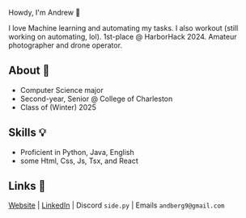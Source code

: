 Howdy, I'm Andrew 👋

I love Machine learning and automating my tasks. I also workout (still working on automating, lol). 1st-place @ 
HarborHack 2024.
Amateur photographer and drone operator.

## About 🩻
* Computer Science major
* Second-year, Senior @ College of Charleston
* Class of (Winter) 2025

## Skills 💡
* Proficient in Python, Java, English
* some Html, Css, Js, Tsx, and React

## Links 🌴 
[Website](https://andrewpberg.github.io/) | [LinkedIn](https://www.linkedin.com/in/andrew-berg-0822132b2/) | Discord `side.py` | Emails `andberg9@gmail.com`
